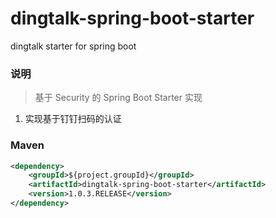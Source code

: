 # dingtalk-spring-boot-starter
dingtalk starter for spring boot

### 说明


 > 基于 Security 的 Spring Boot Starter 实现

1. 实现基于钉钉扫码的认证

### Maven

``` xml
<dependency>
	<groupId>${project.groupId}</groupId>
	<artifactId>dingtalk-spring-boot-starter</artifactId>
	<version>1.0.3.RELEASE</version>
</dependency>
```
